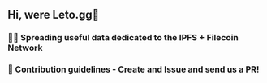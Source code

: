## Hi, were Leto.gg👋

### 🙋‍♀️ Spreading useful data dedicated to the IPFS + Filecoin Network
### 🌈 Contribution guidelines - Create and Issue and send us a PR!


